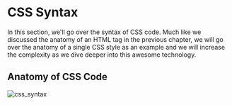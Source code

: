 # CSS Syntax

In this section, we'll go over the syntax of CSS code. Much like we discussed the anatomy of an HTML tag in the previous chapter, we will go over the anatomy of a single CSS style as an example and we will increase the complexity as we dive deeper into this awesome technology.

## Anatomy of CSS Code

![](https://cl.ly/1h3M3k1D2t2A/Image%202016-09-08%20at%206.33.17%20PM.png "css_syntax")